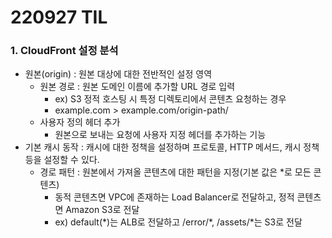 # 220927 TIL
### 1. CloudFront 설정 분석
* 원본(origin) : 원본 대상에 대한 전반적인 설정 영역
    * 원본 경로 : 원본 도메인 이름에 추가할 URL 경로 입력
        * ex) S3 정적 호스팅 시 특정 디렉토리에서 콘텐츠 요청하는 경우
        * example.com > example.com/origin-path/
    * 사용자 정의 헤더 추가
        * 원본으로 보내는 요청에 사용자 지정 헤더를 추가하는 기능
* 기본 캐시 동작 : 캐시에 대한 정책을 설정하며 프로토콜, HTTP 메서드, 캐시 정책 등을 설정할 수 있다.
    * 경로 패턴 : 원본에서 가져올 콘텐츠에 대한 패턴을 지정(기본 값은 *로 모든 콘텐츠)
        * 동적 콘텐츠면 VPC에 존재하는 Load Balancer로 전달하고, 정적 콘텐츠면 Amazon S3로 전달
        * ex) default(\*)는 ALB로 전달하고 /error/\*, /assets/\*는 S3로 전달  